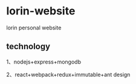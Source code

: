 # lorin-website
lorin personal website
## technology

  1、nodejs+express+mongodb

  2、react+webpack+redux+immutable+ant design
